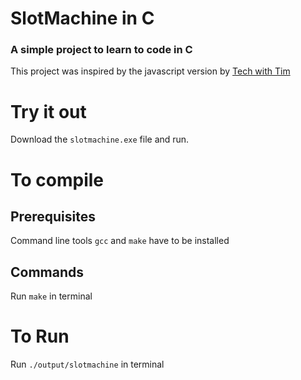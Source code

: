# SlotMachine in C
### A simple project to learn to code in C
This project was inspired by the javascript version by [Tech with Tim](https://www.youtube.com/watch?v=E3XxeE7NF30)

# Try it out
Download the ```slotmachine.exe``` file and run.

# To compile
## Prerequisites
Command line tools  ```gcc``` and ```make``` have to be installed
## Commands
Run ```make``` in terminal
# To Run
Run ```./output/slotmachine``` in terminal